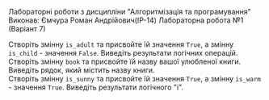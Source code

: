 Лабораторні роботи з дисципліни "Алгоритмізація та програмування"
Виконав: Ємчура Роман Андрійович(ІР-14)
Лабораторна робота №1 (Варіант 7)


 Створіть змінну `is_adult` та присвойте їй значення `True`, а змінну `is_child` - значення `False`. Виведіть результати логічних операцій.  
  Створіть змінну `book` та присвойте їй назву вашої улюбленої книги. Виведіть рядок, який містить назву книги.     
  Створіть змінну `is_sunny` та присвойте їй значення `True`, а змінну `is_warm` - значення `True`. Виведіть результати логічного "і".           

